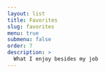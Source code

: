 ```yaml
---
layout: list
title: Favorites
slug: favorites
menu: true
submenu: false
order: 7
description: >
  What I enjoy besides my job
---
```

